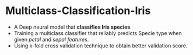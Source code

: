 # Multiclass-Classification-Iris

- A Deep neural model that **classifies Iris species**.
- Training a multiclass classifier that reliably predicts Specie type when given *petal* and *sepal features*.
- Using k-fold cross validation technique to obtain better validation score.
